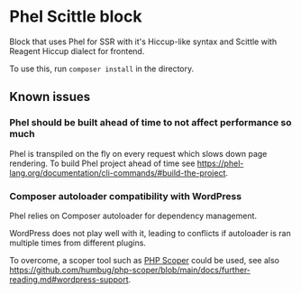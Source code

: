 # Phel Scittle block

Block that uses Phel for SSR with it's Hiccup-like syntax and Scittle with Reagent Hiccup dialect for frontend.

To use this, run `composer install` in the directory.

## Known issues

### Phel should be built ahead of time to not affect performance so much
Phel is transpiled on the fly on every request which slows down page rendering. To build Phel project ahead of time see https://phel-lang.org/documentation/cli-commands/#build-the-project.

### Composer autoloader compatibility with WordPress
Phel relies on Composer autoloader for dependency management.

WordPress does not play well with it, leading to conflicts if autoloader is ran multiple times from different plugins.

To overcome, a scoper tool such as [PHP Scoper](https://github.com/humbug/php-scoper) could be used, see also https://github.com/humbug/php-scoper/blob/main/docs/further-reading.md#wordpress-support.
